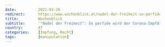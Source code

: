```yaml
---
date:          2021-03-28
redirect:      https://www.wochenblick.at/nadel-der-freiheit-so-perfide-wird-der-corona-impfdruck-erzeugt/
title:         Wochenblick
subtitle:      '"Nadel der Freiheit": So perfide wird der Corona-Impfdruck erzeugt'
country:       AT
categories:    [Impfung, Recht]
tags:          [manipulation]
---
```

